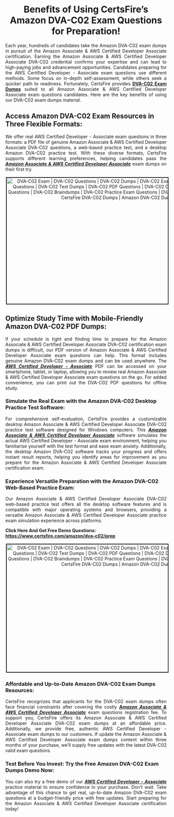 <h1 style="text-align: center;"><strong>Benefits of Using CertsFire’s Amazon DVA-C02 Exam Questions for Preparation!</strong></h1>

<p style="text-align: justify;">Each year, hundreds of candidates take the Amazon DVA-C02 exam dumps in pursuit of the Amazon Associate & AWS Certified Developer Associate certification. Earning the Amazon Associate & AWS Certified Developer Associate DVA-C02 credential confirms your expertise and can lead to high-paying jobs and advancement opportunities. Candidates preparing for the AWS Certified Developer - Associate exam questions use different methods. Some focus on in-depth self-assessment, while others seek a quicker path to readiness. Fortunately, CertsFire provides <strong><a href="https://www.certsfire.com/amazon/dva-c02/prep">DVA-C02 Exam Dumps</a></strong> suited to all Amazon Associate & AWS Certified Developer Associate exam questions candidates. Here are the key benefits of using our DVA-C02 exam dumps material.</p>

<h2><strong>Access Amazon DVA-C02 Exam Resources in Three Flexible Formats:</strong></h2>

<p style="text-align: justify;">We offer real AWS Certified Developer - Associate exam questions in three formats: a PDF file of genuine Amazon Associate & AWS Certified Developer Associate DVA-C02 questions, a web-based practice test, and a desktop Amazon DVA-C02 practice test. With these diverse formats, CertsFire supports different learning preferences, helping candidates pass the <u><em><strong>Amazon Associate & AWS Certified Developer Associate</strong></em></u> exam dumps on their first try.</p>

<p style="text-align: center;"><img alt="DVA-C02 Exam | DVA-C02 Questions | DVA-C02 Dumps | DVA-C02 Exam Dumps | DVA-C02 Exam Questions | DVA-C02 Test Dumps | DVA-C02 PDF Questions | DVA-C02 Dumps PDF | DVA-C02 Test Questions | DVA-C02 Braindumps | DVA-C02 Practice Exam Questions | DVA-C02 Exam PDF Questions | CertsFire DVA-C02 Dumps | Amazon DVA-C02 Dumps" src="https://i.ibb.co/3SDHvN0/cybermonday.jpg" style="width: 700px; height: 393px; border-width: 2px; border-style: solid; margin: 2px;" /></p>

<h2><strong>Optimize Study Time with Mobile-Friendly Amazon DVA-C02 PDF Dumps:</strong></h2>

<p style="text-align: justify;">If your schedule is tight and finding time to prepare for the Amazon Associate & AWS Certified Developer Associate DVA-C02 certification exam dumps is difficult, our PDF version of Amazon Associate & AWS Certified Developer Associate exam questions can help. This format includes genuine Amazon DVA-C02 exam dumps and can be used anywhere. The <u><em><strong>AWS Certified Developer - Associate</strong></em></u> PDF can be accessed on your smartphone, tablet, or laptop, allowing you to review real Amazon Associate & AWS Certified Developer Associate exam questions on the go. For added convenience, you can print out the DVA-C02 PDF questions for offline study.</p>

<h3><strong>Simulate the Real Exam with the Amazon DVA-C02 Desktop Practice Test Software:</strong></h3>

<p style="text-align: justify;">For comprehensive self-evaluation, CertsFire provides a customizable desktop Amazon Associate & AWS Certified Developer Associate DVA-C02 practice test software designed for Windows computers. This <u><em><strong>Amazon Associate & AWS Certified Developer Associate</strong></em></u> software simulates the actual AWS Certified Developer - Associate exam environment, helping you familiarise yourself with the test format and ease exam anxiety. Additionally, the desktop Amazon DVA-C02 software tracks your progress and offers instant result reports, helping you identify areas for improvement as you prepare for the Amazon Associate & AWS Certified Developer Associate certification exam.</p>

<h3><strong>Experience Versatile Preparation with the Amazon DVA-C02 Web-Based Practice Exam:</strong></h3>

<p style="text-align: justify;">Our Amazon Associate & AWS Certified Developer Associate DVA-C02 web-based practice test offers all the desktop software features and is compatible with major operating systems and browsers, providing a versatile Amazon Associate & AWS Certified Developer Associate practice exam simulation experience across platforms.</p>

<p><strong>Click Here And Get Free Demo Questions: <a href="https://www.certsfire.com/amazon/dva-c02/prep">https://www.certsfire.com/amazon/dva-c02/prep</a></strong></p>

<p style="text-align: center;"><img alt="DVA-C02 Exam | DVA-C02 Questions | DVA-C02 Dumps | DVA-C02 Exam Dumps | DVA-C02 Exam Questions | DVA-C02 Test Dumps | DVA-C02 PDF Questions | DVA-C02 Dumps PDF | DVA-C02 Test Questions | DVA-C02 Braindumps | DVA-C02 Practice Exam Questions | DVA-C02 Exam PDF Questions | CertsFire DVA-C02 Dumps | Amazon DVA-C02 Dumps" src="https://i.ibb.co/kMPNpqq/Cyber-Monday0.jpg" style="width: 700px; height: 398px; border-width: 2px; border-style: solid; margin: 2px;" /></p>

<h3><strong>Affordable and Up-to-Date Amazon DVA-C02 Exam Dumps Resources:</strong></h3>

<p style="text-align: justify;">CertsFire recognizes that applicants for the DVA-C02 exam dumps often face financial constraints after covering the costly <u><em><strong>Amazon Associate & AWS Certified Developer Associate</strong></em></u> exam questions registration fee. To support you, CertsFire offers its Amazon Associate & AWS Certified Developer Associate DVA-C02 exam dumps at an affordable price. Additionally, we provide free, authentic AWS Certified Developer - Associate exam dumps to our customers. If update the Amazon Associate & AWS Certified Developer Associate exam dumps content within three months of your purchase, we’ll supply free updates with the latest DVA-C02 valid exam questions.</p>

<h3><strong>Test Before You Invest: Try the Free Amazon DVA-C02 Exam Dumps Demo Now:</strong></h3>

<p style="text-align: justify;">You can also try a free demo of our <u><em><strong>AWS Certified Developer - Associate</strong></em></u> practice material to ensure confidence in your purchase. Don’t wait. Take advantage of this chance to get real, up-to-date Amazon DVA-C02 exam questions at a budget-friendly price with free updates. Start preparing for the Amazon Associate & AWS Certified Developer Associate certification today!</p>
